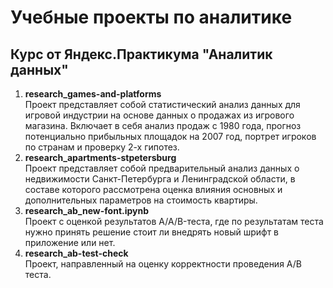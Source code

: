 # Учебные проекты по аналитике
## Курс от Яндекс.Практикума "Аналитик данных"

1. **research_games-and-platforms**<br>
Проект представляет собой статистический анализ данных для игровой индустрии на основе данных о продажах из игрового магазина. Включает в себя анализ продаж с 1980 года, прогноз потенциально прибыльных площадок на 2007 год, портрет игроков по странам и проверку 2-х гипотез.
2. **research_apartments-stpetersburg**<br>
Проект представляет собой предварительный анализ данных о недвижимости Санкт-Петербурга и Ленинградской области, в составе которого рассмотрена оценка влияния основных и дополнительных параметров на стоимость квартиры.
3. **research_ab_new-font.ipynb**<br>
Проект с оценкой результатов A/A/B-теста, где по результатам теста нужно принять решение стоит ли внедрять новый шрифт в приложение или нет.
4. **research_ab-test-check**<br>
Проект, направленный на оценку корректности проведения А/В теста.